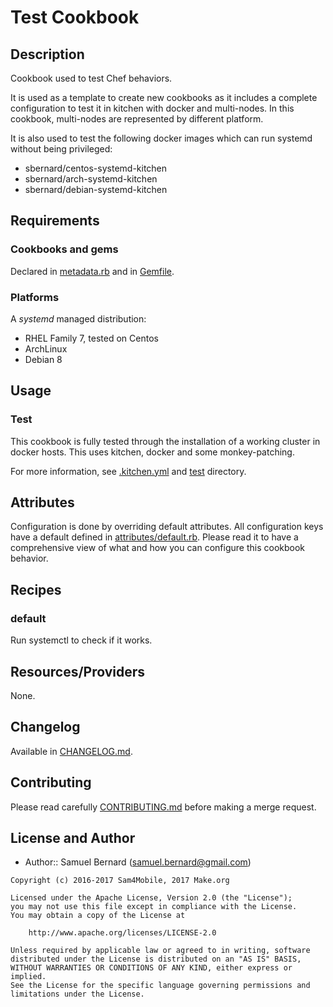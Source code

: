 Test Cookbook
=============

Description
-----------

Cookbook used to test Chef behaviors.

It is used as a template to create new cookbooks as it includes a complete
configuration to test it in kitchen with docker and multi-nodes. In this
cookbook, multi-nodes are represented by different platform.

It is also used to test the following docker images which can run systemd
without being privileged:

- sbernard/centos-systemd-kitchen
- sbernard/arch-systemd-kitchen
- sbernard/debian-systemd-kitchen

Requirements
------------

### Cookbooks and gems

Declared in [metadata.rb](metadata.rb) and in [Gemfile](Gemfile).

### Platforms

A *systemd* managed distribution:

- RHEL Family 7, tested on Centos
- ArchLinux
- Debian 8

Usage
-----

### Test

This cookbook is fully tested through the installation of a working cluster in
docker hosts. This uses kitchen, docker and some monkey-patching.

For more information, see [.kitchen.yml](.kitchen.yml) and [test](test)
directory.

Attributes
----------

Configuration is done by overriding default attributes. All configuration keys
have a default defined in [attributes/default.rb](attributes/default.rb).
Please read it to have a comprehensive view of what and how you can configure
this cookbook behavior.

Recipes
-------

### default

Run systemctl to check if it works.

Resources/Providers
-------------------

None.

Changelog
---------

Available in [CHANGELOG.md](CHANGELOG.md).

Contributing
------------

Please read carefully [CONTRIBUTING.md](CONTRIBUTING.md) before making a merge
request.

License and Author
------------------

- Author:: Samuel Bernard (<samuel.bernard@gmail.com>)

```text
Copyright (c) 2016-2017 Sam4Mobile, 2017 Make.org

Licensed under the Apache License, Version 2.0 (the "License");
you may not use this file except in compliance with the License.
You may obtain a copy of the License at

    http://www.apache.org/licenses/LICENSE-2.0

Unless required by applicable law or agreed to in writing, software
distributed under the License is distributed on an "AS IS" BASIS,
WITHOUT WARRANTIES OR CONDITIONS OF ANY KIND, either express or implied.
See the License for the specific language governing permissions and
limitations under the License.
```
